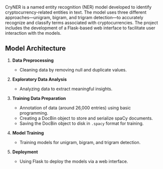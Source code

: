 CryNER is a named entity recognition (NER) model developed to identify cryptocurrency-related entities in text. The model uses three different approaches—unigram, bigram, and trigram detection—to accurately recognize and classify terms associated with cryptocurrencies. The project includes the development of a Flask-based web interface to facilitate user interaction with the models.

## Model Architecture

1. **Data Preprocessing**
   - Cleaning data by removing null and duplicate values.
   
2. **Exploratory Data Analysis**
   - Analyzing data to extract meaningful insights.

3. **Training Data Preparation**
   - Annotation of data (around 26,000 entries) using basic programming.
   - Creating a DocBin object to store and serialize spaCy documents.
   - Saving the DocBin object to disk in `.spacy` format for training.

4. **Model Training**
   - Training models for unigram, bigram, and trigram detection.

5. **Deployment**
   - Using Flask to deploy the models via a web interface.
